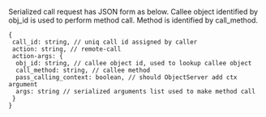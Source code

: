 Serialized call request has JSON form as below. Callee object identified by obj_id is used to perform method call. Method is identified by call_method.

```
{
 call_id: string, // uniq call id assigned by caller
 action: string, // remote-call
 action-args: {
  obj_id: string, // callee object id, used to lookup callee object
  call_method: string, // callee method
  pass_calling_context: boolean, // should ObjectServer add ctx argument
  args: string // serialized arguments list used to make method call
 }
}
```
